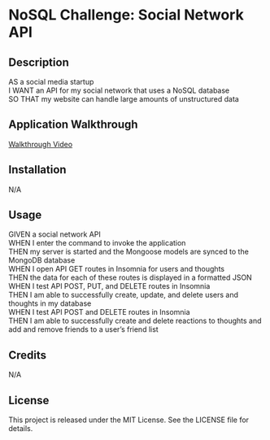 # NoSQL Challenge: Social Network API

## Description
AS a social media startup<br>
I WANT an API for my social network that uses a NoSQL database<br>
SO THAT my website can handle large amounts of unstructured data

## Application Walkthrough
[Walkthrough Video]()

## Installation
N/A

## Usage
GIVEN a social network API<br>
WHEN I enter the command to invoke the application<br>
THEN my server is started and the Mongoose models are synced to the MongoDB database<br>
WHEN I open API GET routes in Insomnia for users and thoughts<br>
THEN the data for each of these routes is displayed in a formatted JSON<br>
WHEN I test API POST, PUT, and DELETE routes in Insomnia<br>
THEN I am able to successfully create, update, and delete users and thoughts in my database<br>
WHEN I test API POST and DELETE routes in Insomnia<br>
THEN I am able to successfully create and delete reactions to thoughts and add and remove friends to a user’s friend list

## Credits
N/A

## License
This project is released under the MIT License. See the LICENSE file for details.
